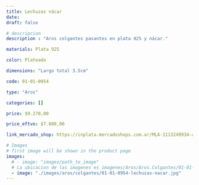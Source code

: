 ```yaml
---
title: Lechuzas nácar
date: 
draft: false

# descripcion
description : "Aros colgantes pasantes en plata 925 y nácar."

materials: Plata 925

color: Plateado

dimensions: "Largo total 3.5cm"

code: 01-01-0954

type: "Aros"

categories: []

price: $9.270,00

price_eftvo: $7.880,00

link_mercado_shop: https://inplata.mercadoshops.com.ar/MLA-1113249934-aros-colgantes-lechuzas-plata-925-y-nácar-natural-_JM

# Images
# first image will be shown in the product page
images:
  # - image: "images/path_to_image"
  # La ubicacion de las imagenes es imagenes/Aros/Aros.Colgantes/01-01-0954-lechuzas-nacar
  - image: "./images/aros/colgantes/01-01-0954-lechuzas-nacar.jpg"
---
```

